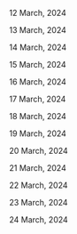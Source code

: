 12 March, 2024

13 March, 2024

14 March, 2024

15 March, 2024

16 March, 2024

17 March, 2024

18 March, 2024

19 March, 2024

20 March, 2024

21 March, 2024

22 March, 2024

23 March, 2024

24 March, 2024
